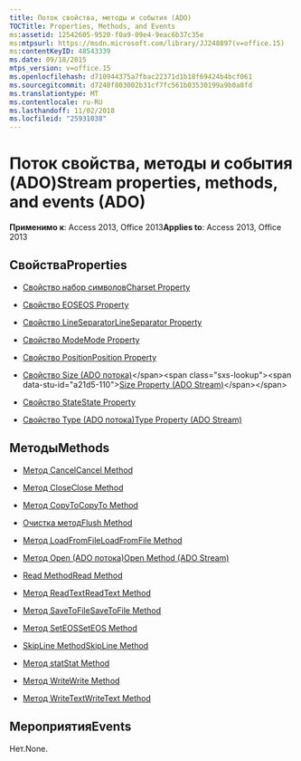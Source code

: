 ```yaml
---
title: Поток свойства, методы и события (ADO)
TOCTitle: Properties, Methods, and Events
ms:assetid: 12542605-9520-f0a9-09e4-9eac6b37c35e
ms:mtpsurl: https://msdn.microsoft.com/library/JJ248897(v=office.15)
ms:contentKeyID: 48543339
ms.date: 09/18/2015
mtps_version: v=office.15
ms.openlocfilehash: d710944375a7fbac22371d1b18f69424b4bcf061
ms.sourcegitcommit: d7248f803002b31cf7fc561b03530199a9b0a8fd
ms.translationtype: MT
ms.contentlocale: ru-RU
ms.lasthandoff: 11/02/2018
ms.locfileid: "25931038"
---
```

# <a name="stream-properties-methods-and-events-ado"></a><span data-ttu-id="a21d5-102">Поток свойства, методы и события (ADO)</span><span class="sxs-lookup"><span data-stu-id="a21d5-102">Stream properties, methods, and events (ADO)</span></span>


<span data-ttu-id="a21d5-103">**Применимо к**: Access 2013, Office 2013</span><span class="sxs-lookup"><span data-stu-id="a21d5-103">**Applies to**: Access 2013, Office 2013</span></span>

## <a name="properties"></a><span data-ttu-id="a21d5-104">Свойства</span><span class="sxs-lookup"><span data-stu-id="a21d5-104">Properties</span></span>

- [<span data-ttu-id="a21d5-105">Свойство набор символов</span><span class="sxs-lookup"><span data-stu-id="a21d5-105">Charset Property</span></span>](charset-property-ado.md)

- [<span data-ttu-id="a21d5-106">Свойство EOS</span><span class="sxs-lookup"><span data-stu-id="a21d5-106">EOS Property</span></span>](eos-property-ado.md)

- [<span data-ttu-id="a21d5-107">Свойство LineSeparator</span><span class="sxs-lookup"><span data-stu-id="a21d5-107">LineSeparator Property</span></span>](lineseparator-property-ado.md)

- [<span data-ttu-id="a21d5-108">Свойство Mode</span><span class="sxs-lookup"><span data-stu-id="a21d5-108">Mode Property</span></span>](mode-property-ado.md)

- [<span data-ttu-id="a21d5-109">Свойство Position</span><span class="sxs-lookup"><span data-stu-id="a21d5-109">Position Property</span></span>](position-property-ado.md)

- <span data-ttu-id="a21d5-110">[Свойство Size (ADO потока)](https://msdn.microsoft.com/library/jj250128\(v=office.15\))</span><span class="sxs-lookup"><span data-stu-id="a21d5-110">[Size Property (ADO Stream)](https://msdn.microsoft.com/library/jj250128\(v=office.15\))</span></span>

- [<span data-ttu-id="a21d5-111">Свойство State</span><span class="sxs-lookup"><span data-stu-id="a21d5-111">State Property</span></span>](state-property-ado.md)

- [<span data-ttu-id="a21d5-112">Свойство Type (ADO потока)</span><span class="sxs-lookup"><span data-stu-id="a21d5-112">Type Property (ADO Stream)</span></span>](type-property-ado-stream.md)

## <a name="methods"></a><span data-ttu-id="a21d5-113">Методы</span><span class="sxs-lookup"><span data-stu-id="a21d5-113">Methods</span></span>

- [<span data-ttu-id="a21d5-114">Метод Cancel</span><span class="sxs-lookup"><span data-stu-id="a21d5-114">Cancel Method</span></span>](cancel-method-ado.md)

- [<span data-ttu-id="a21d5-115">Метод Close</span><span class="sxs-lookup"><span data-stu-id="a21d5-115">Close Method</span></span>](close-method-ado.md)

- [<span data-ttu-id="a21d5-116">Метод CopyTo</span><span class="sxs-lookup"><span data-stu-id="a21d5-116">CopyTo Method</span></span>](copyto-method-ado.md)

- [<span data-ttu-id="a21d5-117">Очистка метод</span><span class="sxs-lookup"><span data-stu-id="a21d5-117">Flush Method</span></span>](flush-method-ado.md)

- [<span data-ttu-id="a21d5-118">Метод LoadFromFile</span><span class="sxs-lookup"><span data-stu-id="a21d5-118">LoadFromFile Method</span></span>](loadfromfile-method-ado.md)

- [<span data-ttu-id="a21d5-119">Метод Open (ADO потока)</span><span class="sxs-lookup"><span data-stu-id="a21d5-119">Open Method (ADO Stream)</span></span>](open-method-ado-stream.md)

- [<span data-ttu-id="a21d5-120">Read Method</span><span class="sxs-lookup"><span data-stu-id="a21d5-120">Read Method</span></span>](read-method-ado.md)

- [<span data-ttu-id="a21d5-121">Метод ReadText</span><span class="sxs-lookup"><span data-stu-id="a21d5-121">ReadText Method</span></span>](readtext-method-ado.md)

- [<span data-ttu-id="a21d5-122">Метод SaveToFile</span><span class="sxs-lookup"><span data-stu-id="a21d5-122">SaveToFile Method</span></span>](savetofile-method-ado.md)

- [<span data-ttu-id="a21d5-123">Метод SetEOS</span><span class="sxs-lookup"><span data-stu-id="a21d5-123">SetEOS Method</span></span>](seteos-method-ado.md)

- [<span data-ttu-id="a21d5-124">SkipLine Method</span><span class="sxs-lookup"><span data-stu-id="a21d5-124">SkipLine Method</span></span>](skipline-method-ado.md)

- [<span data-ttu-id="a21d5-125">Метод stat</span><span class="sxs-lookup"><span data-stu-id="a21d5-125">Stat Method</span></span>](stat-method-ado.md)

- [<span data-ttu-id="a21d5-126">Метод Write</span><span class="sxs-lookup"><span data-stu-id="a21d5-126">Write Method</span></span>](write-method-ado.md)

- [<span data-ttu-id="a21d5-127">Метод WriteText</span><span class="sxs-lookup"><span data-stu-id="a21d5-127">WriteText Method</span></span>](writetext-method-ado.md)

## <a name="events"></a><span data-ttu-id="a21d5-128">Мероприятия</span><span class="sxs-lookup"><span data-stu-id="a21d5-128">Events</span></span>

<span data-ttu-id="a21d5-129">Нет.</span><span class="sxs-lookup"><span data-stu-id="a21d5-129">None.</span></span>

